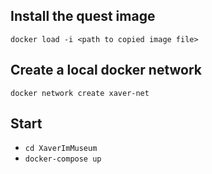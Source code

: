 ## Install the quest image

`docker load -i <path to copied image file>`

## Create a local docker network

`docker network create xaver-net`

## Start 

* `cd XaverImMuseum`
* `docker-compose up`